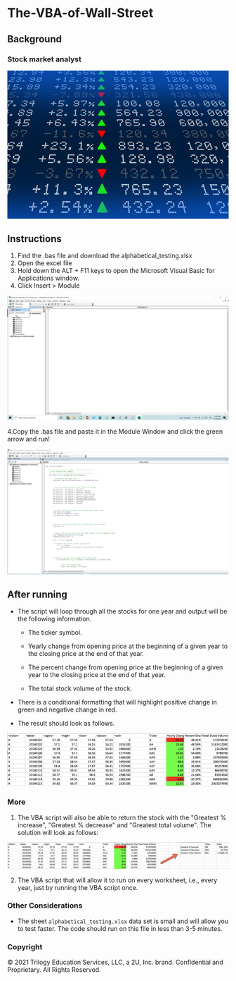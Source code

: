 # The-VBA-of-Wall-Street
## Background


### Stock market analyst

![stock Market](Images/stockmarket.jpg)

## Instructions

1.  Find the .bas file and download the alphabetical_testing.xlsx 
1. Open the excel file
2. Hold down the ALT + F11 keys to open the Microsoft Visual Basic for Applications window.
3. Click Insert > Module

![inserting_module](Images/inserting_module.png)

4.Copy the .bas file and paste it in the Module Window and click the green arrow and run!

![macro_run](Images/macro_run.png)

## After running

* The script will loop through all the stocks for one year and output will be  the following information.

  * The ticker symbol.

  * Yearly change from opening price at the beginning of a given year to the closing price at the end of that year.

  * The percent change from opening price at the beginning of a given year to the closing price at the end of that year.

  * The total stock volume of the stock.

* There is a conditional formatting that will highlight positive change in green and negative change in red.

* The result should look as follows.

![moderate_solution](Images/moderate_solution.png)

### More

1. The VBA script will also be able to return the stock with the "Greatest % increase", "Greatest % decrease" and "Greatest total volume". The solution will look as follows:

![hard_solution](Images/hard_solution.png)

2. The VBA script that will allow it to run on every worksheet, i.e., every year, just by running the VBA script once.

### Other Considerations

* The sheet `alphabetical_testing.xlsx`  data set is small and will allow you to test faster. The code should run on this file in less than 3-5 minutes.


### Copyright

© 2021 Trilogy Education Services, LLC, a 2U, Inc. brand. Confidential and Proprietary. All Rights Reserved.
